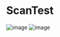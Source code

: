 # ScanTest
![image](https://user-images.githubusercontent.com/128670697/230286447-8992da32-1a84-41b1-a143-4541fcf1ca99.png)
![image](https://user-images.githubusercontent.com/128670697/230307922-23625653-b76e-4e2a-b2e1-d986145b7675.png)

